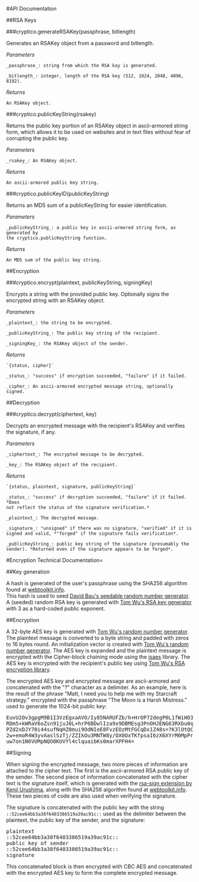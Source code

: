 #API Documentation

##RSA Keys

###cryptico.generateRSAKey(passphrase, bitlength)

Generates an RSAKey object from a password and bitlength.

*Parameters*

    _passphrase_: string from which the RSA kay is generated.

    _bitlength_: integer, length of the RSA key (512, 1024, 2048, 4096, 8192).

*Returns*

    An RSAKey object.

###cryptico.publicKeyString(rsakey)

Returns the public key portion of an RSAKey object in ascii-armored
string form, which allows it to be used on websites and in text files
without fear of corrupting the public key.

*Parameters*

    _rsakey_: An RSAKey object.

*Returns*

    An ascii-armored public key string.
    
###cryptico.publicKeyID(publicKeyString)

Returns an MD5 sum of a publicKeyString for easier identification.

*Parameters*

    _publicKeyString_: a public key in ascii-armored string form, as generated by
    the cryptico.publicKeyString function.

*Returns*

    An MD5 sum of the public key string.   

##Encryption

###cryptico.encrypt(plaintext, publicKeyString, signingKey)

Encrypts a string with the provided public key. Optionally signs the encrypted
string with an RSAKey object.

*Parameters*

    _plaintext_: the string to be encrypted.
    
    _publicKeyString_: The public key string of the recipient.
    
    _signingKey_: the RSAKey object of the sender.
    
*Returns*

    `{status, cipher}`

    _status_: "success" if encryption succeeded, "failure" if it failed.
    
    _cipher_: An ascii-armored encrypted message string, optionally signed.

##Decryption

###cryptico.decrypt(ciphertext, key)

Decrypts an encrypted message with the recipient's RSAKey and verifies the
signature, if any.

*Parameters*

    _ciphertext_: The encrypted message to be decrypted.
    
    _key_: The RSAKey object of the recipient.

*Returns*

    `{status, plaintext, signature, publicKeyString}`

    _status_: "success" if decryption succeeded, "failure" if it failed. *Does
    not reflect the status of the signature verification.*

    _plaintext_: The decrypted message.
    
    _signature_: "unsigned" if there was no signature, "verified" if it is
    signed and valid, *"forged" if the signature fails verification*.

    _publicKeyString_: public key string of the signature (presumably the
    sender). *Returned even if the signature appears to be forged*.


#Encryption Technical Documentation=

##Key generation

A hash is generated of the user's passphrase using the SHA256 algorithm found at
<a href="http://www.webtoolkit.info/javascript-sha256.html">webtoolkit.info</a>.  
This hash is used to seed 
<a href="http://davidbau.com/archives/2010/01/30/random_seeds_coded_hints_and_quintillions.html">David Bau's seedable random number generator</a>. 
A (seeded) random RSA key is generated with 
<a href="http://www-cs-students.stanford.edu/~tjw/jsbn/">Tom Wu's RSA key generator</a> 
with 3 as a hard-coded public exponent.

##Encryption

A 32-byte AES key is generated with
<a href="http://www-cs-students.stanford.edu/~tjw/jsbn/">Tom Wu's random number generator</a>.
The plaintext message is converted to a byte string and padded with zeros to 16
bytes round.  An initialization vector is created with
<a href="http://www-cs-students.stanford.edu/~tjw/jsbn/">Tom Wu's random number generator</a>.
The AES key is expanded and the plaintext message is encrypted with the
Cipher-block chaining mode using the
<a href="http://point-at-infinity.org/jsaes/">jsaes</a> library.
The AES key is encrypted with the recipient's public key using 
<a href="http://www-cs-students.stanford.edu/~tjw/jsbn/">Tom Wu's RSA encryption library</a>.

The encrypted AES key and encrypted message are ascii-armored and concatenated
with the "?" character as a delimiter.  As an example, here is the result of the
phrase "Matt, I need you to help me with my Starcraft strategy." encrypted with
the passphrase "The Moon is a Harsh Mistress." used to generate the 1024-bit
public key:

<pre>
EuvU2Ov3gpgM9B1I3VzEgxaAVO/Iy85NARUFZb/h+HrOP72degP0L1fWiHO3
RDm5+kWRaV6oZsn91juJ0L+hrP6BDwlIza9x9DBMEsg3PnOHJENG63RXbu0q
PZd2xDJY70i44sufNqHZ0mui9OdNIeE8FvzEOzMtFGCqDx1Z48s=?K3lOtQC
2w+emoR4W3yvAaslSzTj/ZZIkOu3MNTW8y/OX0OxTKfpsaI6zX6XYrM0MpPr
uw7on1N6VUMpNQO8KUVYl4clquaibKs0marXPFH4=
</pre>

##Signing

When signing the encrypted message, two more pieces of information are attached
to the cipher text.  The first is the ascii-armored RSA public key of the
sender. The second piece of information concatenated with the cipher text is
the signature itself, which is generated with the
<a href="http://www9.atwiki.jp/kurushima/pub/jsrsa/">rsa-sign extension by Kenji Urushima</a>, 
along with the SHA256 algorithm found at
<a href="http://www.webtoolkit.info/javascript-sha256.html">webtoolkit.info</a>.  
These two pieces of code are also used when verifying the signature.

The signature is concatenated with the public key with the string
`::52cee64bb3a38f6403386519a39ac91c::` used as the delimiter between the
plaintext, the public key of the sender, and the signature:

<pre>
plaintext
::52cee64bb3a38f6403386519a39ac91c::
public key of sender
::52cee64bb3a38f6403386519a39ac91c::
signature
</pre>

This concatenated block is then encrypted with CBC AES and concatenated with the
encrypted AES key to form the complete encrypted message.